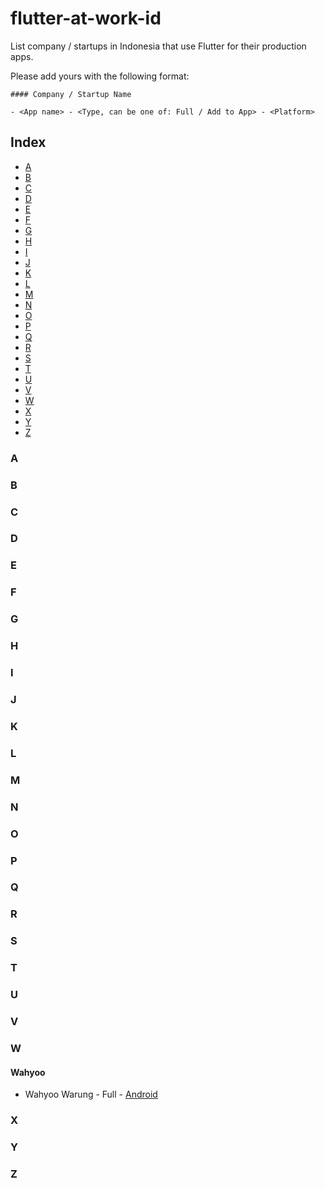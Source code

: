 # flutter-at-work-id

List company / startups in Indonesia that use Flutter for their production apps.

Please add yours with the following format:

```
#### Company / Startup Name

- <App name> - <Type, can be one of: Full / Add to App> - <Platform>
```

## Index

- [A](#A)
- [B](#B)
- [C](#C)
- [D](#D)
- [E](#E)
- [F](#F)
- [G](#G)
- [H](#H)
- [I](#I)
- [J](#J)
- [K](#K)
- [L](#L)
- [M](#M)
- [N](#N)
- [O](#O)
- [P](#P)
- [Q](#Q)
- [R](#R)
- [S](#S)
- [T](#T)
- [U](#U)
- [V](#V)
- [W](#W)
- [X](#X)
- [Y](#Y)
- [Z](#Z)

### A

### B

### C

### D

### E

### F

### G

### H

### I

### J

### K

### L

### M

### N

### O

### P

### Q

### R

### S

### T

### U

### V

### W

#### Wahyoo

- Wahyoo Warung - Full - [Android](https://play.google.com/store/apps/details?id=com.wahyoo_mobile)

### X

### Y

### Z
